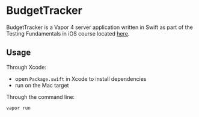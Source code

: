 # BudgetTracker

BudgetTracker is a Vapor 4 server application written in Swift as part of the Testing Fundamentals in iOS course located [here](https://app.pluralsight.com/library/courses/testing-fundamentals-ios/table-of-contents).

## Usage

Through Xcode: 

- open `Package.swift` in Xcode to install dependencies
- run on the Mac target

Through the command line:

```swift
vapor run
```

